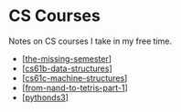 CS Courses
===

Notes on CS courses I take in my free time.

- [[the-missing-semester]]
- [[cs61b-data-structures]]
- [[cs61c-machine-structures]]
- [[from-nand-to-tetris-part-1]]
- [[pythonds3]]

[//begin]: # "Autogenerated link references for markdown compatibility"
[the-missing-semester]: the-missing-semester/the-missing-semester.md "The Missing Semester"
[cs61b-data-structures]: cs61b-data-structures/cs61b-data-structures.md "CS61B Data Structures"
[cs61c-machine-structures]: cs61c-machine-structures/cs61c-machine-structures.md "CS61C Machine Structures"
[from-nand-to-tetris-part-1]: from-nand-to-tetris-part-1/from-nand-to-tetris-part-1.md "From Nand To Tetris: Part 1"
[pythonds3]: pythonds3/pythonds3.md "PythonDS3"
[//end]: # "Autogenerated link references"
